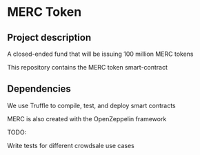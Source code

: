 # MERC Token

## Project description

A closed-ended fund that will be issuing 100 million MERC tokens

This repository contains the MERC token smart-contract

## Dependencies

We use Truffle to compile, test, and deploy smart contracts

MERC is also created with the OpenZeppelin framework

TODO:

Write tests for different crowdsale use cases